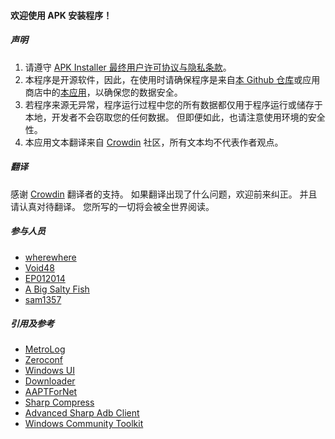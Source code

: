 #### 欢迎使用 APK 安装程序！

##### 声明
1. 请遵守 [APK Installer 最终用户许可协议与隐私条款](https://github.com/Paving-Base/APK-Installer/blob/main/Privacy.md)。
2. 本程序是开源软件，因此，在使用时请确保程序是来自[本 Github 仓库](https://github.com/Paving-Base/APK-Installer)或应用商店中的[本应用](https://apps.microsoft.com/store/detail/9P2JFQ43FPPG)，以确保您的数据安全。
3. 若程序来源无异常，程序运行过程中您的所有数据都仅用于程序运行或储存于本地，开发者不会窃取您的任何数据。 但即便如此，也请注意使用环境的安全性。
4. 本应用文本翻译来自 [Crowdin](https://crowdin.com/project/APKInstaller "Crowdin") 社区，所有文本均不代表作者观点。

##### 翻译
感谢 [Crowdin](https://crowdin.com/project/APKInstaller "Crowdin") 翻译者的支持。 如果翻译出现了什么问题，欢迎前来纠正。 并且请认真对待翻译。 您所写的一切将会被全世界阅读。

##### 参与人员
- [wherewhere](https://github.com/wherewhere)
- [Void48](https://github.com/Void48)
- [EP012014](https://github.com/EP012014)
- [A Big Salty Fish](https://github.com/bigsaltyfishes)
- [sam1357](https://github.com/sam1357)

##### 引用及参考
- [MetroLog](https://github.com/roubachof/MetroLog "MetroLog")
- [Zeroconf](https://github.com/novotnyllc/Zeroconf "Zeroconf")
- [Windows UI](https://github.com/microsoft/microsoft-ui-xaml "Windows UI")
- [Downloader](https://github.com/bezzad/Downloader "Downloader")
- [AAPTForNet](https://github.com/canheo136/QuickLook.Plugin.ApkViewer "AAPTForNet")
- [Sharp Compress](https://github.com/adamhathcock/sharpcompress "Sharp Compress")
- [Advanced Sharp Adb Client](https://github.com/yungd1plomat/AdvancedSharpAdbClient "Advanced Sharp Adb Client")
- [Windows Community Toolkit](https://github.com/CommunityToolkit/WindowsCommunityToolkit "Windows Community Toolkit")
